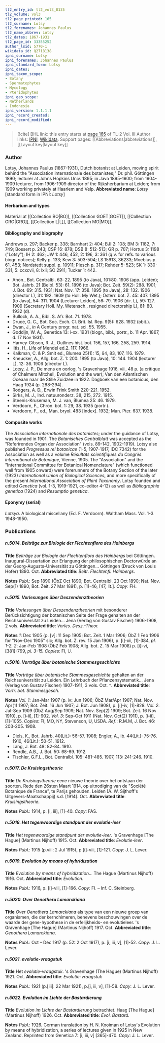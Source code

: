 ```yaml
---
tl2_entry_id: tl2_vol3_0135
tl2_volume: vol3
tl2_page_printed: 165
tl2_surname: Lotsy
tl2_forenames: Johannes Paulus
tl2_name_abbrev: Lotsy
tl2_dates: 1867-1931
tl2_page_id: 33355252
author_lsid: 5770-1
wikidata_id: Q2718138
ipni_surname: Lotsy
ipni_forenames: Johannes Paulus
ipni_standard_form: Lotsy
ipni_dates: 
ipni_taxon_scope: 
- Botany
- Spermatophytes
- Mycology
- Pteridophytes
ipni_geo_scope: 
- Netherlands
- Indonesia
ipni_version: 1.1.1.1
ipni_record_created: 
ipni_record_modified:
---
```


> [!cite] BHL link: this entry starts at [page 165](https://www.biodiversitylibrary.org/page/33355252) of TL-2 Vol. III
> Author links: [IPNI](https://www.ipni.org/a/5770-1), [Wikidata](https://www.wikidata.org/wiki/Q2718138). Support pages: [[Abbreviations|abbreviations]], [[Layout key|layout key]]

### Author

Lotsy, Johannes Paulus (1867-1931), Dutch botanist at Leiden, moving spirit behind the "Association internationale des botanistes;" Dr. phil. Göttingen 1890; lecturer at Johns Hopkins Univ. 1895; in Java 1895-1900; from 1904-1909 lecturer, from 1906-1909 director of the Rijksherbarium at Leiden; from 1909 working privately at Haarlem and Velp. 
**Abbreviated name**: *Lotsy* \[standard form in IPNI: *Lotsy*\]

#### Herbarium and types

Material at [[Collection BO|BO]], [[Collection GOET|GOET]], [[Collection GRO|GRO]], [[Collection L|L]], [[Collection MO|MO]].

#### Bibliography and biography

Andrews p. 297; Backer p. 338; Barnhart 2: 404; BJI 2: 108; BM 3: 1182, 7: 749; Bossert p. 243; CSP 16: 878; DSB 8: 512-513; GR p. 707; Hortus 3: 1198 ("Lotsy"); IH 2: 462; JW 1: 446, 452, 2: 196, 3: 361 (q.v. for refs. to various biogr. notices); Kelly p. 133; Kew 3: 503-504; LS 15913, 36233; Moebius p. 61, 453; Nordstedt suppl. p. 10911; Plesch p. 317; Rehder 5: 523; SK 1: 330-331, 5: ccxcvii, 8: lxii; SO 2911; Tucker 1: 442.
- Anon., Bot. Centralbl. 63: 22. 1895 (to Java), 101:80. 1906 (app. Leiden); Bot. Jahrb. 21 (Beibl. 53): 61. 1896 (to Java); Bot. Zeit. 59(2): 288. 1901; J. Bot. 69: 315. 1931; Nat. Nov. 17: 358. 1895 (to Java), 28: 132. 1906 (director L), 31: 192. 1909 (to Holl. My Wet.); Österr. bot. Z. 45: 407. 1895 (to Java), 54: 311. 1904 (Lecturer Leiden), 56: 79. 1906 (dir. L), 59: 127. 1909 (Secretary Holl. My. Wetensch., resigned directorship L), 81: 80. 1932 (d).
- Bullock, A. A., Bibl. S. Afr. Bot. 71. 1978.
- Druce, G. C., Bot. Soc. Exch. Cl. Brit. Isl. Rep. 9(5): 628. 1932 (obit.).
- Ewan, J., *in* A Century progr. nat. sci. 55. 1955.
- Goddijn, W. A., Genetica 13: i-xx. 1931 (biogr., bibl., portr., b. 11 Apr. 1867, d. 17 Nov 1931).
- Harvey-Gibson, R. J., Outlines hist. bot. 156, 157, 166, 258, 259. 1914.
- Iltis, H., Life of Mendel ed.2. 117. 1966.
- Kalkman, C. & P. Smit ed., Blumea 25(1): 15, 64, 83, 107, 116. 1979.
- Kneucker, A., Allg. bot. Z. 1: 200. 1895 (to Java), 10: 144. 1904 (lecturer L), 12: 36. 1906 (director L).
- Lotsy, J. P., De mens en oorlog, 's Gravenhage 1916, viii, 48 p. (a critique of Chalmers Mitchell, Evolution and the war); Van den Atlantischen Oceaan naar de Stille Zuidzee in 1922. Dagboek van een botanicus, den Haag 1924 (p. 288-294).
- Rodgers, A. D., Erwin Frink Smith 220-221. 1952.
- Sirks, M. J., Ind. natuuronderz. 38, 215, 272. 1915.
- Steenis-Kruseman, M. J. van, Blumea 25: 46. 1979.
- Verdoorn, F., Chron. bot. 1: 29, 38. 1935 (portr.).
- Verdoorn, F., ed., Man. bryol. 483 \[index\]. 1932; Man. Pter. 637. 1938.

#### Composite works

The *Association internationale des botanistes*; under the guidance of Lotsy, was founded in 1901. The *Botanisches Centralblatt* was accepted as the "Referirendes Organ der Association" (vols. 89-142, 1902-1919). Lotsy also published *Progressus rei botanicae* (1-5, 1907-1917, IDC 7342) for the Association as well as a volume *Résultats scientifiques du Congrès international de Botanique*, Vienne, 1905. The "Association" and the "International Committee for Botanical Nomenclature" (which functioned well from 1905 onward) were forerunners of the Botany Section of the later (1923) *International Union of Biological Sciences*, and more specifically of the present *International Association of Plant Taxonomy*. Lotsy founded and edited *Genetica* (vol. 1-3, 1919-1921, co-editor 4-12) as well as *Bibliographia genetica* (1924) and *Resumptio genetica*.

#### Eponymy (serial)

*Lotsya*. A biological miscellany (Ed. F. Verdoorn). Waltham Mass. Vol. 1-3. 1948-1950.

### Publications

##### n.5014. Beiträge zur Biologie der Flechtenflora des Hainbergs

**Title**
*Beiträge zur Biologie der Flechtenflora des Hainbergs* bei Göttingen. Inaugural-Dissertation zur Erlangung der philosophischen Doctorwürde an der Georg-Augusts-Universität zu Göttingen... Göttingen (Druck von Louis Hofer) 1890. Oct.
**Abbreviated title**: *Beitr. Flechtenfl. Hainbergs*.

**Notes**
*Publ*.: Sep 1890 (ÖbZ Oct 1890; Bot. Centralbl. 23 Oct 1890; Nat. Nov. Sep(1) 1890; Bot. Zeit. 27 Mar 1891), p. \[1\]-46, \[47, lit.\]. *Copy*: FH.

##### n.5015. Vorlesungen über Deszendenztheorien

**Title**
*Vorlesungen über Deszendenztheorien* mit besonderer Berücksichtigung der botanischen Seite der Frage gehalten an der Reichsuniversität zu Leiden... Jena (Verlag von Gustav Fischer) 1906-1908, 2 vols.
**Abbreviated title**: *Vorles. Desz.-Theor.*

**Notes**
*1*: Dec 1905 (p. \[v\]: 11 Sep 1905; Bot. Zeit. 1 Mar 1906; ÖbZ 1 Feb 1906 for "Nov-Dec 1905" sic; Allg. bot. Z. rev. 15 Jan 1906), p. \[i\]-xii, \[1\]-384, *pl. 1-2.*
*2*: Jan-Fcb 1908 (ÖbZ Feb 1908; Allg. bot. Z. 15 Mar 1908) p. \[i\]-vi, \[381\]-799, *pl. 3-15.*
*Copies*: FI, U.

##### n.5016. Vorträge über botanische Stammesgeschichte

**Title**
*Vorträge über botanische Stammesgeschichte* gehalten an der Reichsuniversität zu Leiden. Ein Lehrbuch der Pflanzensystematik... Jena (Verlag von Gustav Fischer) 1907-1911, 3 vols. Oct. †.
**Abbreviated title**: *Vortr. bot. Stammesgesch.*

**Notes**
*Vol. 1*: Jan-Mar 1907 (p. iv: Jun 1906; ÖbZ Mar/Apr 1907; Nat. Nov. Apr(1) 1907; Bot. Zeit. 16 Jun 1907; J. Bot. Jun 1908), p. \[i\]-iv, \[1\]-828.
*Vol. 2*: Jul-Sep 1909 (ÖbZ Aug/Sep 1909; Nat. Nov. Sep(2) 1909; Bot. Zeit. 16 Nov 1910), p. \[i-ii\], \[1\]-902.
*Vol. 3*: Sep-Oct 1911 (Nat. Nov. Oct(2) 1911), p. \[i-ii\], \[1\]-1055.
*Copies*: FI, MO, NY, Stevenson, U, USDA.
*Ref*.: R.M.M, J. Bot. 46: 203-205. 1908.
- Diels, K., Bot. Jahrb. 40(Lit.): 56-57. 1908; Engler, A., ib. 44(Lit.): 75-76. 1910, 46(Lit.): 50-51. 1912.
- Lang, J. Bot. 48: 82-84. 1910.
- Rendle, A.B., J. Bot. 50: 68-69. 1912.
- Tischler, G.F.L., Bot. Centralbl. 105: 481-485. 1907, 113: 241-246. 1910.

##### n.5017. De Kruisingstheorie

**Title**
*De Kruisingstheorie* eene nieuwe theorie over het ontstaan der soorten. Rede den 26sten Maart 1914, op uitnodiging van de "Société Botanique de France", te Parijs gehouden. Leiden (A. W. Sijthoff's Uitgevers-Maatschappij) s.d. \[1914\]. Oct.
**Abbreviated title**: *Kruisingstheorie*.

**Notes**
*Publ*.: 1914, p. \[i, iii\], \[1\]-40. *Copy*: FAS.

##### n.5018. Het tegenwoordige standpunt der evolutie-leer

**Title**
*Het tegenwoordige standpunt der evolutie-leer*. 's Gravenhage \[The Hague\] (Martinus Nijhoff) 1915. Oct.
**Abbreviated title**: *Evolutie-leer*.

**Notes**
*Publ*.: 1915 (p.viii: 2 Jul 1915), p.\[i\]-viii, \[1\]-121. *Copy*: J. L. Lever.

##### n.5019. Evolution by means of hybridization

**Title**
*Evolution by means of hybridization*... The Hague (Martinus Nijhoff) 1916. Oct.
**Abbreviated title**: *Evolution*.

**Notes**
*Publ*.: 1916, p. \[i\]-viii, \[1\]-166. *Copy*: FI. – Inf. C. Steinberg.

##### n.5020. Over Oenothera Lamarckiana

**Title**
*Over Oenothera Lamarckiana* als type van een nieuwe groep van organismen, die der kernchimeren, benevens beschouwingen over de waarde der gene-hypothese in de erfelijkheids- en evolutieleer. 's Gravenhage \[The Hague\] (Martinus Nijhoff) 1917. Oct.
**Abbreviated title**: *Oenothera Lamarckiana*.

**Notes**
*Publ*.: Oct – Dec 1917 (p. 52: 2 Oct 1917), p. \[i, iii, v\], \[1\]-52. *Copy*: J. L. Lever.

##### n.5021. evolutie-vraagstuk

**Title**
Het *evolutie-vraagstuk*. 's Gravenhage (The Hague) (Martinus Nijhoff) 1921. Oct.
**Abbreviated title**: *Evolutie-vraagstuk*

**Notes**
*Publ*.: 1921 (p.\[iii\]: 22 Mar 1921), p.\[i, iii, v\], \[1\]-58. *Copy*: J. L. Lever.

##### n.5022. Evolution im Lichte der Bastardierung

**Title**
*Evolution im Lichte der Bastardierung* betrachtet. Haag \[The Hague\] (Martinus Nijhoff) 1926. Oct.
**Abbreviated title**: *Evol. Bastard.*

**Notes**
*Publ*.: 1926. German translation by H. N. Kooiman of Lotsy's Evolution by means of hybridization, a series of lectures given in 1925 in New Zealand. Reprinted from Genetica 7: \[i, iii, v\] \[365\]-470. *Copy*: J. L. Lever.

